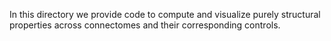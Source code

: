 In this directory we provide code to compute and visualize purely structural properties across connectomes and their corresponding controls.
